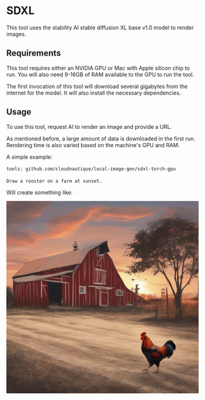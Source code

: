 # SDXL

This tool uses the stability AI stable diffusion XL base v1.0 model to render images.

## Requirements

This tool requires either an NVIDIA GPU or Mac with Apple silicon chip to run.
You will also need 9-16GB of RAM available to the GPU to run the tool.

The first invocation of this tool will download several gigabytes from the internet for the model.
It will also install the necessary dependencies.

## Usage

To use this tool, request AI to render an image and provide a URL.

As mentioned before, a large amount of data is downloaded in the first run. Rendering time is also varied based on the machine's GPU and RAM.

A simple example:

```gptscript
tools: github.com/cloudnautique/local-image-gen/sdxl-torch-gpu

Draw a rooster on a farm at sunset.
```

Will create something like:

![rooster](https://github.com/cloudnautique/local-image-gen/blob/main/sdxl-torch-gpu/assets/rooster.png?raw=true)
